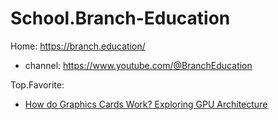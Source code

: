 # School.Branch-Education
Home: https://branch.education/
- channel: https://www.youtube.com/@BranchEducation

Top.Favorite:
- [How do Graphics Cards Work? Exploring GPU Architecture](https://youtu.be/h9Z4oGN89MU)
